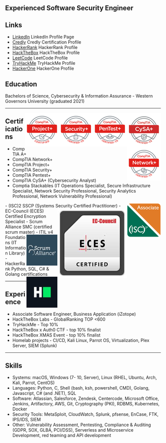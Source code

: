 ## Experienced Software Security Engineer

## Links
- [LinkedIn](https://www.linkedin.com/in/rollacampbellcluster/) LinkedIn Profile Page
- [Credly](https://www.credly.com/users/rolla-campbell) Credly Certification Profile
- [HackerRank](https://www.hackerrank.com/rwillcampbell) HackerRank Profile
- [HackTheBox](https://app.hackthebox.com/profile/432926) HackTheBox Profile
- [LeetCode](https://leetcode.com/tangled-beep/) LeetCode Profile
- [TryHackMe](https://tryhackme.com/p/tangled) TryHackMe Profile
- [HackerOne](https://hackerone.com/tangled_) HackerOne Profile

## Education
Bachelors of Science, Cybersecurity & Information Assurance - Western Governors University (graduated 2021)

---
<img src="https://raw.githubusercontent.com/rolla-cluster/rolla-cluster.github.io/main/img/cysa%2B.png?raw=true" align="right">
<img src="https://raw.githubusercontent.com/rolla-cluster/rolla-cluster.github.io/main/img/pen%2B.png?raw=true" align="right">
<img src="https://raw.githubusercontent.com/rolla-cluster/rolla-cluster.github.io/main/img/sec%2B.png?raw=true" align="right">
<img src="https://raw.githubusercontent.com/rolla-cluster/rolla-cluster.github.io/main/img/proj%2B.png?raw=true" align="right">
<img src="https://raw.githubusercontent.com/rolla-cluster/rolla-cluster.github.io/main/img/net%2B.png?raw=true" align="right">


## Certifications 
- CompTIA A+
- CompTIA Network+
- CompTIA Project+
- CompTIA Security+
- CompTIA Pentest+
- CompTIA CySA+ (Cybersecurity Analyst)
- Comptia Stackables (IT Operations Specialist, Secure Infrastructure Specialist, Network Security Professional, 
Security Analytics Professional, Network Vulnerability Professional)
<img src="https://raw.githubusercontent.com/rolla-cluster/rolla-cluster.github.io/main/img/isc.png?raw=true" align="right">
- (ISC)2 SSCP (Systems Security Certified Practitioner)
<img src="https://raw.githubusercontent.com/rolla-cluster/rolla-cluster.github.io/main/img/eces.jpeg?raw=true" align="right">
- EC-Council (ECES) Certified Encryption Specialist
- Scrum Alliance SMC (certified scrum master)
<img src="https://raw.githubusercontent.com/rolla-cluster/rolla-cluster.github.io/main/img/scrum.jpeg?raw=true" align="right">
- ITIL v4 Foundations (IT Information Library)
- HackerRank Python, SQL, C# & Golang certifications
<img src="https://raw.githubusercontent.com/rolla-cluster/rolla-cluster.github.io/main/img/hackerrank.jpeg?raw=true" align="right">


---

## Experience
- Associate Software Engineer, Business Application (iZotope)
- HackTheBox Labs - GlobalRanking TOP <600
- TryHackMe - Top 10%
- HackTheBox x Auth0 CTF - top 10% finalist
- HackTheBox XMAS Event - top 10% finalist
- Homelab projects - CI/CD, Kali Linux, Parrot OS, Virtualization, Plex Server, SIEM (Splunk)

---

## Skills
- Systems: macOS, Windows (7- 10, Server), Linux (RHEL, Ubuntu, Arch, Kali, Parrot, CentOS)
- Languages:  Python, C, Shell (bash, ksh, powershell, CMD), Golang, Javascript, C# (and .NET), SQL
- Software:  Atlassian, Salesforce, Zendesk, Centercode, Microsoft Office, Jenkins, Artifactory, AWS, Git, Cryptography (PKI), RDBMS, Kubernetes, Docker
- Security Tools: MetaSploit, CloudWatch, Splunk, pfsense, EnCase, FTK, IPS/IDS, SIEM
- Other: Vulnerability Assessment, Pentesting, Compliance & Auditing (GDPR, SOX, GLBA, PCI/DSS), Serverless and Microservice Development, red teaming and API development

